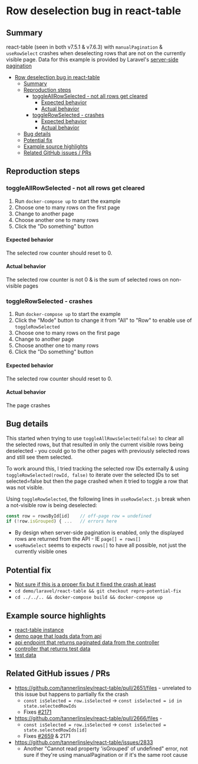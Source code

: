 Row deselection bug in react-table
===
Summary
---

react-table (seen in both v7.5.1 & v7.6.3) with `manualPagination` & `useRowSelect` crashes when deselecting rows that are not on the currently visible page. Data for this example is provided by Laravel's [server-side pagination](https://laravel.com/docs/7.x/pagination#converting-results-to-json) 


- [Row deselection bug in react-table](#row-deselection-bug-in-react-table)
  - [Summary](#summary)
  - [Reproduction steps](#reproduction-steps)
    - [toggleAllRowSelected - not all rows get cleared](#toggleallrowselected---not-all-rows-get-cleared)
      - [Expected behavior](#expected-behavior)
      - [Actual behavior](#actual-behavior)
    - [toggleRowSelected - crashes](#togglerowselected---crashes)
      - [Expected behavior](#expected-behavior-1)
      - [Actual behavior](#actual-behavior-1)
  - [Bug details](#bug-details)
  - [Potential fix](#potential-fix)
  - [Example source highlights](#example-source-highlights)
  - [Related GitHub issues / PRs](#related-github-issues--prs)

Reproduction steps
---

### toggleAllRowSelected - not all rows get cleared

1. Run `docker-compose up` to start the example
2. Choose one to many rows on the first page
3. Change to another page
4. Choose another one to many rows
5. Click the "Do something" button

#### Expected behavior

The selected row counter should reset to 0.

#### Actual behavior

The selected row counter is not 0 & is the sum of selected rows on non-visible pages

### toggleRowSelected - crashes

1. Run `docker-compose up` to start the example
2. Click the "Mode" button to change it from "All" to "Row" to enable use of `toggleRowSelected`
3. Choose one to many rows on the first page
4. Change to another page
5. Choose another one to many rows
6. Click the "Do something" button

#### Expected behavior

The selected row counter should reset to 0.

#### Actual behavior

The page crashes

Bug details
---

This started when trying to use `toggleAllRowsSelected(false)` to clear all the selected rows, but that resulted in only the current visible rows being deselected - you could go to the other pages with previously selected rows and still see them selected.

To work around this, I tried tracking the selected row IDs externally & using `toggleRowSelected(rowId, false)` to iterate over the selected IDs to set selected=false but then the page crashed when it tried to toggle a row that was not visible.

Using `toggleRowSelected`, the following lines in `useRowSelect.js` break when a not-visible row is being deselected:

```js
const row = rowsById[id]    // off-page row = undefined
if (!row.isGrouped) { ...   // errors here
```

- By design when server-side pagination is enabled, only the displayed rows are returned from the API - IE `page[] = rows[]`
- `useRowSelect` seems to expects `rows[]` to have all possible, not just the currently visible ones

Potential fix
---

- [Not sure if this is a proper fix but it fixed the crash at least](https://github.com/anjunatl/react-table/compare/master...repro-potential-fix#diff-7a09cd6bfcfb63be61d3418dbdc5029afe73bc638cb84ce0d86e4e81387b6581)
- `cd demo/laravel/react-table && git checkout repro-potential-fix`
- `cd ../../.. && docker-compose build && docker-compose up` 

Example source highlights
---

* [react-table instance](./demo/laravel/resources/js/DemoGrid.jsx)
* [demo page that loads data from api](./demo/laravel/resources/js/BugDemo.jsx)
* [api endpoint that returns paginated data from the controller](./demo/laravel/routes/web.php)
* [controller that returns test data](./demo/laravel/app/Http/Controllers/DemoController.php)
* [test data](demo/laravel/storage/app/test.json)

Related GitHub issues / PRs
---

- https://github.com/tannerlinsley/react-table/pull/2651/files - unrelated to this issue but happens to partially fix the crash
  - `const isSelected = row.isSelected` -> `const isSelected = id in state.selectedRowIds`
  - Fixes [#2171](https://github.com/tannerlinsley/react-table/issues/2171)
- https://github.com/tannerlinsley/react-table/pull/2666/files - 
  - `const isSelected = row.isSelected` -> `const isSelected = state.selectedRowIds[id]`
  - Fixes [#2659](https://github.com/tannerlinsley/react-table/issues/2659) & 2171
- https://github.com/tannerlinsley/react-table/issues/2833
  - Another "Cannot read property 'isGrouped' of undefined" error, not sure if they're using manualPagination or if it's the same root cause